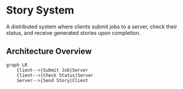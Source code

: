 # Story System

A distributed system where clients submit jobs to a server, check their status, and receive generated stories upon completion.

## Architecture Overview
```mermaid
graph LR
    Client-->|Submit Job|Server
    Client-->|Check Status|Server
    Server-->|Send Story|Client
```